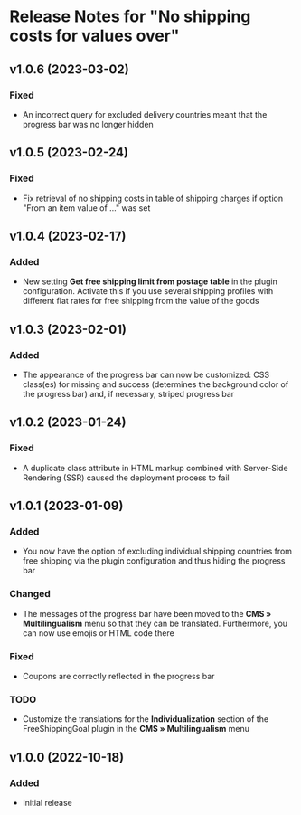 # Release Notes for "No shipping costs for values over"

## v1.0.6 (2023-03-02)

### Fixed
- An incorrect query for excluded delivery countries meant that the progress bar was no longer hidden

## v1.0.5 (2023-02-24)

### Fixed
- Fix retrieval of no shipping costs in table of shipping charges if option "From an item value of ..." was set

## v1.0.4 (2023-02-17)

### Added
- New setting **Get free shipping limit from postage table** in the plugin configuration. Activate this if you use several shipping profiles with different flat rates for free shipping from the value of the goods

## v1.0.3 (2023-02-01)

### Added
- The appearance of the progress bar can now be customized: CSS class(es) for missing and success (determines the background color of the progress bar) and, if necessary, striped progress bar

## v1.0.2 (2023-01-24)

### Fixed
- A duplicate class attribute in HTML markup combined with Server-Side Rendering (SSR) caused the deployment process to fail

## v1.0.1 (2023-01-09)

### Added
- You now have the option of excluding individual shipping countries from free shipping via the plugin configuration and thus hiding the progress bar

### Changed
- The messages of the progress bar have been moved to the **CMS » Multilingualism** menu so that they can be translated. Furthermore, you can now use emojis or HTML code there

### Fixed
- Coupons are correctly reflected in the progress bar

### TODO
- Customize the translations for the **Individualization** section of the FreeShippingGoal plugin in the **CMS » Multilingualism** menu

## v1.0.0 (2022-10-18)

### Added
- Initial release
